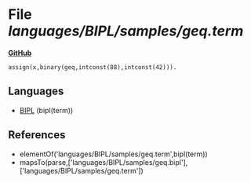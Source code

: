 # File _languages/BIPL/samples/geq.term_
**[GitHub](https://github.com/softlang/yas/blob/master/languages/BIPL/samples/geq.term)**
```
assign(x,binary(geq,intconst(88),intconst(42))).
```

## Languages
* [BIPL](../languages/BIPL.md) (bipl(term))

## References
* elementOf('languages/BIPL/samples/geq.term',bipl(term))
* mapsTo(parse,['languages/BIPL/samples/geq.bipl'],['languages/BIPL/samples/geq.term'])
